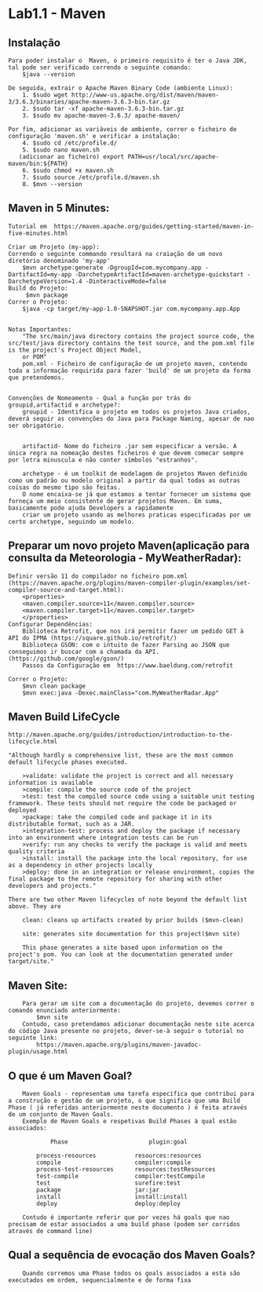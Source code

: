 # Lab1.1 - Maven


## Instalação
    Para poder instalar o  Maven, o primeiro requisito é ter o Java JDK, tal pode ser verificado correndo o seguinte comando:
        $java --version

    De seguida, extrair o Apache Maven Binary Code (ambiente Linux):
        1. $sudo wget http://www-us.apache.org/dist/maven/maven-3/3.6.3/binaries/apache-maven-3.6.3-bin.tar.gz 
        2. $sudo tar -xf apache-maven-3.6.3-bin.tar.gz
        3. $sudo mv apache-maven-3.6.3/ apache-maven/ 
        
    Por fim, adicionar as variáveis de ambiente, correr o ficheiro de configuração 'maven.sh' e verificar a instalação:
        4. $sudo cd /etc/profile.d/
        5. $sudo nano maven.sh
       (adicionar ao ficheiro) export PATH=usr/local/src/apache-maven/bin:${PATH}
        6. $sudo chmod +x maven.sh
        7. $sudo source /etc/profile.d/maven.sh
        8. $mvn --version

## Maven in 5 Minutes:
    Tutorial em  https://maven.apache.org/guides/getting-started/maven-in-five-minutes.html

    Criar um Projeto (my-app):
    Correndo o seguinte commando resultará na craiação de um novo diretório denominado 'my-app'
        $mvn archetype:generate -DgroupId=com.mycompany.app -DartifactId=my-app -DarchetypeArtifactId=maven-archetype-quickstart -DarchetypeVersion=1.4 -DinteractiveMode=false
    Build do Projeto:
         $mvn package
    Correr o Projeto:
        $java -cp target/my-app-1.0-SNAPSHOT.jar com.mycompany.app.App
   
    
    Notas Importantes:
        "The src/main/java directory contains the project source code, the src/test/java directory contains the test source, and the pom.xml file is the project's Project Object Model, 
        or POM"
        pom.xml - Ficheiro de configuração de um projeto maven, contendo toda a informação requirida para fazer 'build' de um projeto da forma que pretendemos.


    Convenções de Nomeamento - Qual a função por trás do groupid,artifactid e archetype?:
        groupid - Identifica o projeto em todos os projetos Java criados, deverá seguir as convenções do Java para Package Naming, apesar de nao ser obrigatório.
       

        artifactid- Nome do ficheiro .jar sem especificar a versão. A única regra na nomeação destes ficheiros é que devem comecar sempre por letra minuscula e não conter símbolos "estranhos".

        archetype - é um toolkit de modelagem de projetos Maven definido como um padrão ou modelo original a partir da qual todas as outras coisas do mesmo tipo são feitas. 
        O nome encaixa-se já que estamos a tentar fornecer um sistema que forneça um meio consistente de gerar projetos Maven. Em suma, basicamente pode ajuda Developers a rapidamente 
        criar um projeto usando as melhores praticas especificadas por um certo archetype, seguindo um modelo.
        
       

   



## Preparar um novo projeto Maven(aplicação para consulta da Meteorologia - MyWeatherRadar):
    Definir versão 11 do compilador no ficheiro pom.xml (https://maven.apache.org/plugins/maven-compiler-plugin/examples/set-compiler-source-and-target.html): 
        <properties>
        <maven.compiler.source>11</maven.compiler.source>
        <maven.compiler.target>11</maven.compiler.target>
        </properties>
    Configurar Dependências:
        Biblioteca Retrofit, que nos irá permitir fazer um pedido GET à API do IPMA (https://square.github.io/retrofit/)
        Biblioteca GSON: com o intuito de fazer Parsing ao JSON que conseguimos ir buscar com a chamada da API. (https://github.com/google/gson/)
        Passos da Configuração em  https://www.baeldung.com/retrofit

    Correr o Projeto:
        $mvn clean package 
        $mvn exec:java -Dexec.mainClass="com.MyWeatherRadar.App"  



## Maven Build LifeCycle
    http://maven.apache.org/guides/introduction/introduction-to-the-lifecycle.html

    "Although hardly a comprehensive list, these are the most common default lifecycle phases executed.

        >validate: validate the project is correct and all necessary information is available
        >compile: compile the source code of the project
        >test: test the compiled source code using a suitable unit testing framework. These tests should not require the code be packaged or deployed
        >package: take the compiled code and package it in its distributable format, such as a JAR.
        >integration-test: process and deploy the package if necessary into an environment where integration tests can be run
        >verify: run any checks to verify the package is valid and meets quality criteria
        >install: install the package into the local repository, for use as a dependency in other projects locally
        >deploy: done in an integration or release environment, copies the final package to the remote repository for sharing with other developers and projects."

    There are two other Maven lifecycles of note beyond the default list above. They are

        clean: cleans up artifacts created by prior builds ($mvn-clean)

        site: generates site documentation for this project($mvn site) 
    
        This phase generates a site based upon information on the project's pom. You can look at the documentation generated under target/site."

## Maven Site:
        Para gerar um site com a documentação do projeto, devemos correr o comando enunciado anteriormente:
            $mvn site
        Contudo, caso pretendamos adicionar documentação neste site acerca do código Java presente no projeto, dever-se-à seguir o tutorial no seguinte link:
            https://maven.apache.org/plugins/maven-javadoc-plugin/usage.html


## O que é um Maven Goal?
        Maven Goals - representam uma tarefa específica que contribui para a construção e gestão de um projeto, o que significa que uma Build Phase ( já referidas anteriormente neste documento ) é feita através de um conjunto de Maven Goals.
        Exemplo de Maven Goals e respetivas Build Phases à qual estão associados:

                Phase 	                    plugin:goal
            
            process-resources       	resources:resources
            compile 	                compiler:compile
            process-test-resources 	    resources:testResources
            test-compile 	            compiler:testCompile
            test 	                    surefire:test
            package 	                jar:jar
            install 	                install:install
            deploy 	                    deploy:deploy
        
        Contudo é importante referir que por vezes há goals que nao precisam de estar associados a uma build phase (podem ser corridos através de command line)

## Qual a sequência de evocação dos Maven Goals?
        Quando corremos uma Phase todos os goals associados a esta são executados em ordem, sequencialmente e de forma fixa